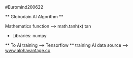 #Euromind200622

** Globodain AI Algorithm ** 

Mathematics function --> math.tanh(x) tan

* Libraries: numpy

** To AI training --> Tensorflow 
** training AI data source --> www.alphavantage.co
